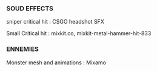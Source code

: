 ### SOUD EFFECTS

sniper critical hit : CSGO headshot SFX

Small Critical hit : mixkit.co, mixkit-metal-hammer-hit-833

### ENNEMIES

Monster mesh and animations : Mixamo